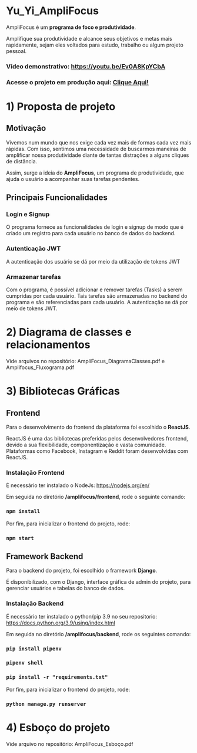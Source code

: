 # Yu_Yi_AmpliFocus

AmpliFocus é um **programa de foco e produtividade**.

Amplifique sua produtividade e alcance seus objetivos e metas mais rapidamente, sejam eles voltados para estudo, trabalho ou algum projeto pessoal.

### Vídeo demonstrativo: <a href="https://youtu.be/Ev0A8KpYCbA" target="_blank">https://youtu.be/Ev0A8KpYCbA</a>

### Acesse o projeto em produção aqui: <a href="https://bit.ly/3ppaJ8W" target="_blank">Clique Aqui!</a>

# 1) Proposta de projeto

## Motivação

Vivemos num mundo que nos exige cada vez mais de formas cada vez mais rápidas. Com isso, sentimos uma necessidade de buscarmos maneiras de amplificar nossa produtividade diante de tantas distrações a alguns cliques de distância.

Assim, surge a ideia do **AmpliFocus**, um programa de produtividade, que ajuda o usuário a acompanhar suas tarefas pendentes.

## Principais Funcionalidades

### Login e Signup

O programa fornece as funcionalidades de login e signup de modo que é criado um registro para cada usuário no banco de dados do backend.

### Autenticação JWT

A autenticação dos usuário se dá por meio da utilização de tokens JWT

### Armazenar tarefas 

Com o programa, é possível adicionar e remover tarefas (Tasks) a serem cumpridas por cada usuário.
Tais tarefas são armazenadas no backend do programa e são referenciadas para cada usuário.
A autenticação se dá por meio de tokens JWT.

# 2) Diagrama de classes e relacionamentos

Vide arquivos no repositório: AmpliFocus_DiagramaClasses.pdf e Amplifocus_Fluxograma.pdf

# 3) Bibliotecas Gráficas

## Frontend

Para o desenvolvimento do frontend da plataforma foi escolhido o **ReactJS**. 

ReactJS é uma das bibliotecas preferidas pelos desenvolvedores frontend, devido a sua flexibilidade, componentização e vasta comunidade. Plataformas como Facebook, Instagram e Reddit foram desenvolvidas com ReactJS.

### Instalação Frontend

É necessário ter instalado o NodeJs: <a href="https://nodejs.org/en/" target="_blank">https://nodejs.org/en/</a>


Em seguida no diretório **/amplifocus/frontend**, rode o seguinte comando:

### `npm install`

Por fim, para inicializar o frontend do projeto, rode:

### `npm start`

## Framework Backend

Para o backend do projeto, foi escolhido o framework **Django**.

É disponibilizado, com o Django, interface gráfica de admin do projeto, para gerenciar usuários e tabelas do banco de dados.

### Instalação Backend

É necessário ter instalado o python/pip 3.9 no seu repositorio: <a href="https://docs.python.org/3.9/using/index.html" target="_blank">https://docs.python.org/3.9/using/index.html</a>


Em seguida no diretório **/amplifocus/backend**, rode os seguintes comando:
### `pip install pipenv`

### `pipenv shell`

### `pip install -r "requirements.txt"`

Por fim, para inicializar o frontend do projeto, rode:
### `python manage.py runserver`

# 4) Esboço do projeto

Vide arquivo no repositório: AmpliFocus_Esboço.pdf
